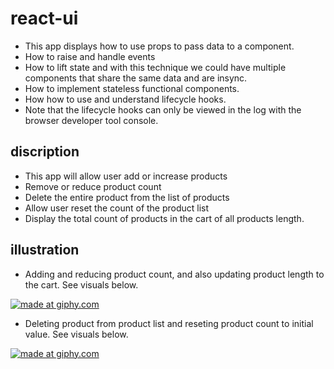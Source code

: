 # react-ui
- This app displays how to use props to pass data to a component.
- How to raise and handle events
- How to lift state and with this technique we could have multiple components that share the same data and are insync.
- How to implement stateless functional components.
- How how to use and understand lifecycle hooks.
- Note that the lifecycle hooks can only be viewed in the log with the browser developer tool console.

## discription
- This app will allow user add or increase products
- Remove or reduce product count
- Delete the entire product from the list of products
- Allow user reset the count of the product list
- Display the total count of products in the cart of all products length.

## illustration
* Adding and reducing product count, and also updating product length to the cart. See visuals below.

<a href="https://giphy.com/gif/3facxx"><img src="https://media.giphy.com/media/2rb7gyiwGNAJ65i9ja/giphy.gif" title="made at giphy.com"/></a>

* Deleting product from product list and reseting product count to initial value. See visuals below.

<a href="https://giphy.com/gif/3facxx"><img src="https://media.giphy.com/media/Im4T0CuITn2DOB2JsB/giphy.gif" title="made at giphy.com"/></a>
